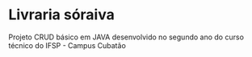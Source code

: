 # Livraria sóraiva
 Projeto CRUD básico em JAVA desenvolvido no segundo ano do curso técnico do IFSP - Campus Cubatão
